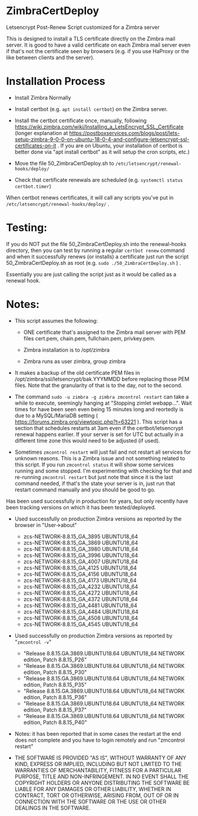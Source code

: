 # ZimbraCertDeploy
Letsencrypt Post-Renew Script customized for a Zimbra server

This is designed to install a TLS certificate directly on the Zimbra mail server. It is
good to have a valid certificate on each Zimbra mail server even if that's not the
certificate seen by browsers (e.g. if you use HaProxy or the like between clients and
the server).

# Installation Process

* Install Zimbra Normally

* Install certbot (e.g. `apt install certbot`) on the Zimbra server.

* Install the certbot certificate once, manually, following https://wiki.zimbra.com/wiki/Installing_a_LetsEncrypt_SSL_Certificate  (longer explanation at https://postboxservices.com/blogs/post/lets-setup-zimbra-9-0-0-on-ubuntu-18-0-4-and-configure-letsencrypt-ssl-certificates-on-it  . If you are on Ubuntu, your installation of certbot is better done via "apt install certbot" as it will setup the cron scripts, etc.)

* Move the file 50_ZimbraCertDeploy.sh to `/etc/letsencrypt/renewal-hooks/deploy/`

* Check that certificate renewals are scheduled (e.g. `systemctl status certbot.timer`)

When certbot renews certificates, it will call any scripts you've put in `/etc/letsencrypt/renewal-hooks/deploy/` .

# Testing:

If you do NOT put the file 50_ZimbraCertDeploy.sh into the renewal-hooks directory, then you can test
by running a regular `certbot renew` command and when it successfully renews (or installs) a certificate
just run the script 50_ZimbraCertDeploy.sh as root (e.g. `sudo ./50_ZimbraCertDeploy.sh` ) .

Essentially you are just calling the script just as it would be called as a renewal hook. 


# Notes:

* This script assumes the following:

  *  ONE certificate that's assigned to the Zimbra mail server with PEM files cert.pem, chain.pem, fullchain.pem, privkey.pem.

  * Zimbra installation is to /opt/zimbra

  * Zimbra runs as user zimbra, group zimbra

* It makes a backup of the old certificate PEM files in /opt/zimbra/ssl/letsencrypt/bak.YYYMMDD before replacing those PEM files. Note
that the granularity of that is to the day, not to the second.


* The command `sudo -u zimbra -g zimbra zmcontrol restart` can take a while to execute, seemingly hanging at "Stopping zimlet webapp...". Wait times for have been seen even being 15 minutes long and reortedly is due to a MySQL/MariaDB setting ( https://forums.zimbra.org/viewtopic.php?t=63221 ). This script has a section that schedules restarts at 3am even if the certbot/letsencrypt renewal happens earlier.  If your server is set for UTC but actually in a different time zone this would need to be adjusted (if used).

* Sometimes `zmcontrol restart` will just fail and not restart all services for unknown reasons. This is a Zimbra issue and not
something related to this script. If you run `zmcontrol status` it will show some services running and some stopped. I'm experimenting
with checking for that and re-running `zmcontrol restart` but just note that since it is the last command needed, if that's the state your
server is in, just run that restart command manually and you should be good to go.

Has been used successfully in production for years, but only recently have been tracking versions on which it has
been tested/deployed.

* Used successfully on production Zimbra versions as reported by the browser in "User->about"
  * zcs-NETWORK-8.8.15_GA_3895 UBUNTU18_64
  * zcs-NETWORK-8.8.15_GA_3869 UBUNTU18_64
  * zcs-NETWORK-8.8.15_GA_3980 UBUNTU18_64
  * zcs-NETWORK-8.8.15_GA_3996 UBUNTU18_64
  * zcs-NETWORK-8.8.15_GA_4007 UBUNTU18_64
  * zcs-NETWORK-8.8.15_GA_4125 UBUNTU18_64
  * zcs-NETWORK-8.8.15_GA_4156 UBUNTU18_64
  * zcs-NETWORK-8.8.15_GA_4173 UBUNTU18_64
  * zcs-NETWORK-8.8.15_GA_4232 UBUNTU18_64
  * zcs-NETWORK-8.8.15_GA_4272 UBUNTU18_64
  * zcs-NETWORK-8.8.15_GA_4372 UBUNTU18_64
  * zcs-NETWORK-8.8.15_GA_4481 UBUNTU18_64
  * zcs-NETWORK-8.8.15_GA_4484 UBUNTU18_64
  * zcs-NETWORK-8.8.15_GA_4508 UBUNTU18_64
  * zcs-NETWORK-8.8.15_GA_4545 UBUNTU18_64

* Used successfully on production Zimbra versions as reported by "`zmcontrol -v`"
  * "Release 8.8.15.GA.3869.UBUNTU18.64 UBUNTU18_64 NETWORK edition, Patch 8.8.15_P26"
  * "Release 8.8.15.GA.3869.UBUNTU18.64 UBUNTU18_64 NETWORK edition, Patch 8.8.15_P30"
  * "Release 8.8.15.GA.3869.UBUNTU18.64 UBUNTU18_64 NETWORK edition, Patch 8.8.15_P35"
  * "Release 8.8.15.GA.3869.UBUNTU18.64 UBUNTU18_64 NETWORK edition, Patch 8.8.15_P36"
  * "Release 8.8.15.GA.3869.UBUNTU18.64 UBUNTU18_64 NETWORK edition, Patch 8.8.15_P37"
  * "Release 8.8.15.GA.3869.UBUNTU18.64 UBUNTU18_64 NETWORK edition, Patch 8.8.15_P40"


* Notes: it has been reported that in some cases the restart at the end
 does not complete and you have to login remotely and run "zmcontrol restart"

* THE SOFTWARE IS PROVIDED "AS IS", WITHOUT WARRANTY OF ANY KIND, EXPRESS OR IMPLIED, INCLUDING BUT NOT LIMITED TO THE WARRANTIES OF MERCHANTABILITY, FITNESS FOR A PARTICULAR PURPOSE, TITLE AND NON-INFRINGEMENT. IN NO EVENT SHALL THE COPYRIGHT HOLDERS OR ANYONE DISTRIBUTING THE SOFTWARE BE LIABLE FOR ANY DAMAGES OR OTHER LIABILITY, WHETHER IN CONTRACT, TORT OR OTHERWISE, ARISING FROM, OUT OF OR IN CONNECTION WITH THE SOFTWARE OR THE USE OR OTHER DEALINGS IN THE SOFTWARE.
